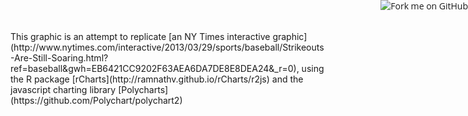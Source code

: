 <link href='http://fonts.googleapis.com/css?family=Open+Sans' rel='stylesheet' type='text/css'>
<style>
p {
 text-align: justify;
 font-family: "Open Sans";
}
h1 {
  font-family: "Palatino"
}
</style>
This graphic is an attempt to replicate [an NY Times interactive graphic](http://www.nytimes.com/interactive/2013/03/29/sports/baseball/Strikeouts-Are-Still-Soaring.html?ref=baseball&gwh=EB6421CC9202F63AEA6DA7DE8E8DEA24&_r=0), using the R package [rCharts](http://ramnathv.github.io/rCharts/r2js) and the javascript charting library [Polycharts](https://github.com/Polychart/polychart2)

<a href="https://github.com/ramnathv/rChartsNYT"><img style="position: absolute; top: 0; right: 0; border: 0;" src="https://s3.amazonaws.com/github/ribbons/forkme_right_red_aa0000.png" alt="Fork me on GitHub"></a>
